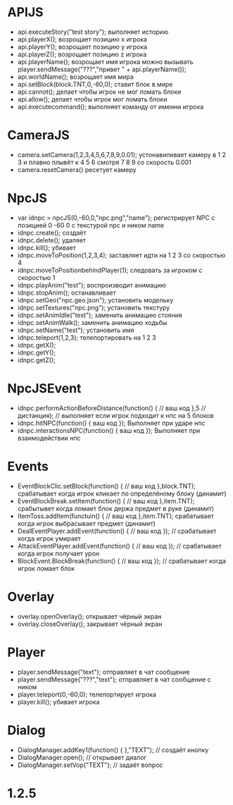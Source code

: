 # APIJS
+ api.executeStory("test story"); выполняет историю
+ api.playerX(); возрощает позицию x игрока
+ api.playerY(); возрощает позицию y игрока
+ api.playerZ(); возрощает позицию z игрока
+ api.playerName(); возрощает имя игрока можно вызывать player.sendMessage("???","привет " + api.playerName());
+ api.worldName(); возрощает имя мира
+ api.setBlock(block.TNT,0,-60,0); ставит блок в мире
+ api.cannot(); делает чтобы игрок не мог ломать блоки
+ api.allow(); делает чтобы игрок мог ломать блоки
+ api.executecommand(); выполняет команду от именни игрока
# CameraJS
+ camera.setCamera(1,2,3,4,5,6,7,8,9,0.01); устонавиливает камеру в 1 2 3 и плавно плывёт к 4 5 6 смотря 7 8 9 со скорость 0.001
+ camera.resetCamera() ресетует камеру
# NpcJS
+ var idnpc = npcJS(0,-60,0,"npc.png","name"); регистрирует NPC с позицией 0 -60 0 с текстурой npc и ником name
+  idnpc.create(); создаёт
+  idnpc.delete(); удаляет
+  idnpc.kill(); убивает
+  idnpc.moveToPosition(1,2,3,4); заставляет идти на 1 2 3 со скоростью 4
+  idnpc.moveToPositionbehindPlayer(1); следовать за игроком с скоростью 1
+  idnpc.playAnim("test"); воспроизводит анимацию
+  idnpc.stopAnim(); останавливает
+  idnpc.setGeo("npc.geo.json"); установить модельку
+  idnpc.setTextures("npc.png"); установить текстуру
+  idnpc.setAnimIdle("test"); заменить анимацию стояния
+  idnpc.setAnimWalk(); заменить анимацию ходьбы
+  idnpc.setName("test"); установить имя
+  idnpc.teleport(1,2,3); телепортировать на 1 2 3
+  idnpc.getX();
+  idnpc.getY();
+  idnpc.getZ();
# NpcJSEvent
+ idnpc.performActionBeforeDistance(function() { // ваш код },5 // дистанция); // выполняет если игрок подходит к нпс на 5 блоков
+ idnpc.hitNPC(function() { ваш код }); Выполняет при ударе нпс
+ idnpc.interactionsNPC(function() { ваш код }); Выполняет при взаимодействии нпс
# Events
+ EventBlockClic.setBlock(function() { // ваш код },block.TNT); срабатывает когда игрок кликает по определёному блоку (динамит)
+ EventBlockBreak.setItem(function() { // ваш код },item.TNT); срабытывет когда ломает блок держа предмет в руке (динамит)
+ ItemToss.addItem(functuin() { // ваш код },item.TNT); срабатывает когда игрок выбрасывает предмет (динамит)
+ DealEventPlayer.addEvent(function() { // ваш код }); // срабатывает когда игрок умирает
+ AttackEventPlayer.addEvent(function() { // ваш код )); // срабатывает когда игрок получает урон
+ BlockEvent.BlockBreak(function() { // ваш код }); // срабатывает когда игрок ломает блок
# Overlay
+ overlay.openOverlay(); открывает чёрный экран
+ overlay.closeOverlay(); закрывает чёрный экран
# Player
+ player.sendMessage("text"); отправляет в чат сообщение
+ player.sendMessage("???","text"); отправляет в чат сообщение с ником
+ player.teleport(0,-60,0); телепортирует игрока 
+ player.kill(); убивает игрока
# Dialog
+ DialogManager.addKey1(function() { },"TEXT"); // создаёт кнопку
+ DialogManager.open(); // открывает диалог
+ DialogManager.setVop("TEXT"); // задаёт вопрос
# 1.2.5
